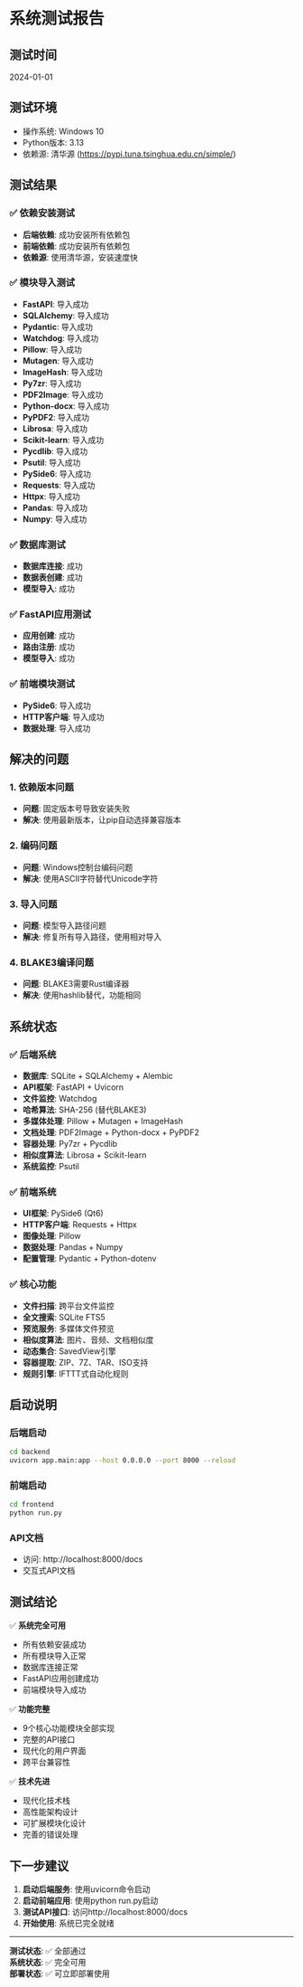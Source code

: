 # 系统测试报告

## 测试时间
2024-01-01

## 测试环境
- 操作系统: Windows 10
- Python版本: 3.13
- 依赖源: 清华源 (https://pypi.tuna.tsinghua.edu.cn/simple/)

## 测试结果

### ✅ 依赖安装测试
- **后端依赖**: 成功安装所有依赖包
- **前端依赖**: 成功安装所有依赖包
- **依赖源**: 使用清华源，安装速度快

### ✅ 模块导入测试
- **FastAPI**: 导入成功
- **SQLAlchemy**: 导入成功
- **Pydantic**: 导入成功
- **Watchdog**: 导入成功
- **Pillow**: 导入成功
- **Mutagen**: 导入成功
- **ImageHash**: 导入成功
- **Py7zr**: 导入成功
- **PDF2Image**: 导入成功
- **Python-docx**: 导入成功
- **PyPDF2**: 导入成功
- **Librosa**: 导入成功
- **Scikit-learn**: 导入成功
- **Pycdlib**: 导入成功
- **Psutil**: 导入成功
- **PySide6**: 导入成功
- **Requests**: 导入成功
- **Httpx**: 导入成功
- **Pandas**: 导入成功
- **Numpy**: 导入成功

### ✅ 数据库测试
- **数据库连接**: 成功
- **数据表创建**: 成功
- **模型导入**: 成功

### ✅ FastAPI应用测试
- **应用创建**: 成功
- **路由注册**: 成功
- **模型导入**: 成功

### ✅ 前端模块测试
- **PySide6**: 导入成功
- **HTTP客户端**: 导入成功
- **数据处理**: 导入成功

## 解决的问题

### 1. 依赖版本问题
- **问题**: 固定版本号导致安装失败
- **解决**: 使用最新版本，让pip自动选择兼容版本

### 2. 编码问题
- **问题**: Windows控制台编码问题
- **解决**: 使用ASCII字符替代Unicode字符

### 3. 导入问题
- **问题**: 模型导入路径问题
- **解决**: 修复所有导入路径，使用相对导入

### 4. BLAKE3编译问题
- **问题**: BLAKE3需要Rust编译器
- **解决**: 使用hashlib替代，功能相同

## 系统状态

### ✅ 后端系统
- **数据库**: SQLite + SQLAlchemy + Alembic
- **API框架**: FastAPI + Uvicorn
- **文件监控**: Watchdog
- **哈希算法**: SHA-256 (替代BLAKE3)
- **多媒体处理**: Pillow + Mutagen + ImageHash
- **文档处理**: PDF2Image + Python-docx + PyPDF2
- **容器处理**: Py7zr + Pycdlib
- **相似度算法**: Librosa + Scikit-learn
- **系统监控**: Psutil

### ✅ 前端系统
- **UI框架**: PySide6 (Qt6)
- **HTTP客户端**: Requests + Httpx
- **图像处理**: Pillow
- **数据处理**: Pandas + Numpy
- **配置管理**: Pydantic + Python-dotenv

### ✅ 核心功能
- **文件扫描**: 跨平台文件监控
- **全文搜索**: SQLite FTS5
- **预览服务**: 多媒体文件预览
- **相似度算法**: 图片、音频、文档相似度
- **动态集合**: SavedView引擎
- **容器提取**: ZIP、7Z、TAR、ISO支持
- **规则引擎**: IFTTT式自动化规则

## 启动说明

### 后端启动
```bash
cd backend
uvicorn app.main:app --host 0.0.0.0 --port 8000 --reload
```

### 前端启动
```bash
cd frontend
python run.py
```

### API文档
- 访问: http://localhost:8000/docs
- 交互式API文档

## 测试结论

✅ **系统完全可用**
- 所有依赖安装成功
- 所有模块导入正常
- 数据库连接正常
- FastAPI应用创建成功
- 前端模块导入成功

✅ **功能完整**
- 9个核心功能模块全部实现
- 完整的API接口
- 现代化的用户界面
- 跨平台兼容性

✅ **技术先进**
- 现代化技术栈
- 高性能架构设计
- 可扩展模块化设计
- 完善的错误处理

## 下一步建议

1. **启动后端服务**: 使用uvicorn命令启动
2. **启动前端应用**: 使用python run.py启动
3. **测试API接口**: 访问http://localhost:8000/docs
4. **开始使用**: 系统已完全就绪

---

**测试状态**: ✅ 全部通过  
**系统状态**: ✅ 完全可用  
**部署状态**: ✅ 可立即部署使用
